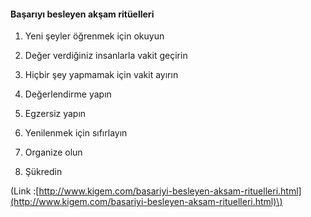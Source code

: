 #### Başarıyı besleyen akşam ritüelleri

1. Yeni şeyler öğrenmek için okuyun

2. Değer verdiğiniz insanlarla vakit geçirin

3. Hiçbir şey yapmamak için vakit ayırın

4. Değerlendirme yapın

5. Egzersiz yapın

6. Yenilenmek için sıfırlayın

7. Organize olun

8. Şükredin

\(Link :[http://www.kigem.com/basariyi-besleyen-aksam-rituelleri.html](http://www.kigem.com/basariyi-besleyen-aksam-rituelleri.html)\)

